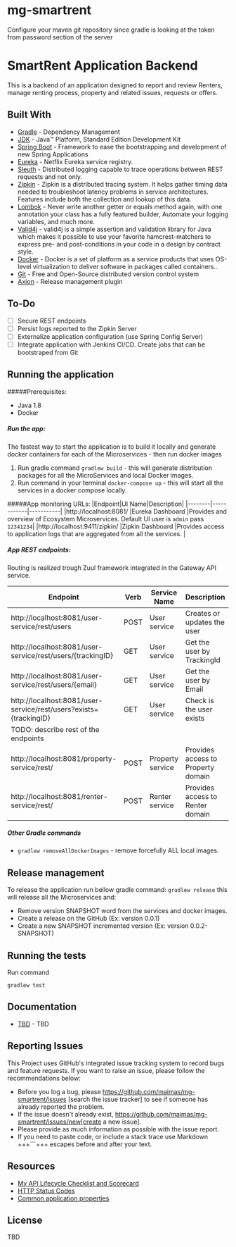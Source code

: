 # mg-smartrent

Configure your maven git repository since gradle is looking at the token 
from password section of the server

# SmartRent Application Backend
 This is a backend of an application designed to report and review Renters, manage renting process, property and related issues, requests or offers. 

## Built With

* 	[Gradle](https://gradle.com/) - Dependency Management
* 	[JDK](http://www.oracle.com/technetwork/java/javase/downloads/jdk8-downloads-2133151.html) - Java™ Platform, Standard Edition Development Kit 
* 	[Spring Boot](https://spring.io/projects/spring-boot) - Framework to ease the bootstrapping and development of new Spring Applications
* 	[Eureka](https://spring.io/guides/gs/service-registration-and-discovery/) - Netflix Eureka service registry.
* 	[Sleuth](https://www.baeldung.com/spring-cloud-sleuth-single-application) - Distributed logging capable to trace operations between REST requests and not only.
* 	[Zipkin](https://zipkin.io/) - Zipkin is a distributed tracing system. It helps gather timing data needed to troubleshoot latency problems in service architectures. Features include both the collection and lookup of this data.
* 	[Lombok](https://projectlombok.org/) - Never write another getter or equals method again, with one annotation your class has a fully featured builder, Automate your logging variables, and much more.
* 	[Valid4j](http://www.valid4j.org/) - valid4j is a simple assertion and validation library for Java which makes it possible to use your favorite hamcrest-matchers to express pre- and post-conditions in your code in a design by contract style.
* 	[Docker](https://www.docker.com/) - Docker is a set of platform as a service products that uses OS-level virtualization to deliver software in packages called containers..
* 	[Git](https://git-scm.com/) - Free and Open-Source distributed version control system 
* 	[Axion](https://axion-release-plugin.readthedocs.io/en/latest/configuration/basic_usage/) - Release management plugin 

## To-Do
- [ ] Secure REST endpoints
- [ ] Persist logs reported to the Zipkin Server
- [ ] Externalize application configuration (use Spring Config Server)
- [ ] Integrate application with Jenkins CI/CD. Create jobs that can be bootstraped from Git

## Running the application
#####Prerequisites:
- Java 1.8
- Docker

##### Run the app:
The fastest way to start the application is to build it locally and generate docker containers for each of the Microservices - then run docker images 
1. Run gradle command ``gradlew build`` - this will generate distribution packages for all the MicroServices and local Docker images.
2. Run command in your terminal ``docker-compose up`` - this will start all the services in a docker compose locally.

#####App monitoring URLs:
|Endpoint|UI Name|Description|
|--------|------------|-----------|
|http://localhost:8081/ |Eureka Dashboard |Provides and overview of Ecosystem Microservices. Default UI user is `admin` pass `12341234`|
|http://localhost:9411/zipkin/ |Zipkin Dashboard |Provides access to application logs that are aggregated from all the services. |

##### App REST endpoints:
Routing is realized trough Zuul framework integrated in the Gateway API service.

|Endpoint|Verb     |Service Name|Description|
|--------|---------|------------|-----------|
|http://localhost:8081/user-service/rest/users |POST|User service |Creates or updates the user|
|http://localhost:8081/user-service/rest/users/{trackingID}|GET|User service |Get the user by TrackingId|
|http://localhost:8081/user-service/rest/users/{email}|GET|User service |Get the user by Email|
|http://localhost:8081/user-service/rest/users?exists={trackingID}|GET|User service |Check is the user exists|
|TODO: describe rest of the endpoints|||
|http://localhost:8081/property-service/rest/<endpoint>|POST|Property service |Provides access to Property domain|
|http://localhost:8081/renter-service/rest/<endpoint> |POST|Renter service |Provides access to Renter domain|

##### Other Gradle commands
- ``gradlew removeAllDockerImages`` - remove forcefully ALL local images.  

## Release management
To release the application run bellow gradle command: 
``gradlew release`` this will release all the Microservices and:
 * Remove version SNAPSHOT word from the services and docker images.
 * Create a release on the GitHub (Ex: version 0.0.1)
 * Create a new SNAPSHOT incremented version (Ex: version 0.0.2-SNAPSHOT)
 

## Running the tests
Run command 
```
gradlew test
``` 
 


## Documentation

* [TBD](https://documenter.getpostman.com/view/2449187/RWTiwzb2) - TBD


## Reporting Issues

This Project uses GitHub's integrated issue tracking system to record bugs and feature requests. If you want to raise an issue, please follow the recommendations below:

* Before you log a bug, please https://github.com/maimas/mg-smartrent/issues [search the issue tracker]
  to see if someone has already reported the problem.
* If the issue doesn't already exist, https://github.com/maimas/mg-smartrent/issues/new[create a new issue]. 
* Please provide as much information as possible with the issue report.
* If you need to paste code, or include a stack trace use Markdown +++```+++ escapes before and after your text. 
  
## Resources

* [My API Lifecycle Checklist and Scorecard](https://dzone.com/articles/my-api-lifecycle-checklist-and-scorecard)
* [HTTP Status Codes](https://www.restapitutorial.com/httpstatuscodes.html)
* [Common application properties](https://docs.spring.io/spring-boot/docs/current/reference/html/common-application-properties.html)


## License
TBD
<!--[![FOSSA Status](https://app.fossa.io/api/projects/git%2Bgithub.com%2FSpring-Boot-Framework%2FSpring-Boot-Application-Template.svg?type=large)](https://app.fossa.io/projects/git%2Bgithub.com%2FSpring-Boot-Framework%2FSpring-Boot-Application-Template?ref=badge_large)-->
